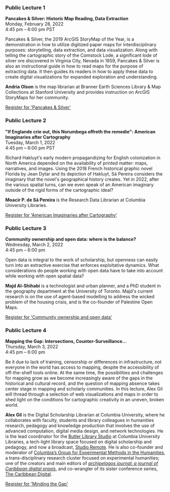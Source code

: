 ### Public Lecture 1    
**Pancakes & Silver: Historic Map Reading, Data Extraction**  
Monday, February 28, 2022  
4:45 pm – 6:00 pm PST  

Pancakes & Silver, the 2019 ArcGIS StoryMap of the Year, is a demonstration in how to utilize digitized paper maps for interdisciplinary purposes: storytelling, data extraction, and data visualization. Along with telling the cartographic story of the Comstock Lode, a significant lode of silver ore discovered in Virginia City, Nevada in 1859, Pancakes & Silver is also an instructional guide in how to read maps for the purpose of extracting data. It then guides its readers in how to apply these data to create digital visualizations for expanded exploration and understanding.  

**Andria Olson** is the map librarian at Branner Earth Sciences Library & Map Collections at Stanford University and provides instruction on ArcGIS StoryMaps for her community.  

[Register for 'Pancakes & Silver'](https://stanford.zoom.us/webinar/register/WN_bObnyi9qT5-THHyQPe6ysg)

### Public Lecture 2  
**"If Englande crie out, this Norumbega offreth the remedie": American Imaginaries after Cartography**  
Tuesday, March 1, 2022  
4:45 pm – 6:00 pm PST  

Richard Hakluyt's early modern propagandizing for English colonization in North America depended on the availability of printed matter: maps, narratives, and images. Using the 2018 French historical graphic novel Florida by Jean Dytar and its depiction of Hakluyt, Sá Pereira considers the imaginary that the novel's geographical history creates. Yet in 2022, after the various spatial turns, can we even speak of an American imaginary outside of the rigid forms of the cartographic ideal?

**Moacir P. de Sá Pereira** is the Research Data Librarian at Columbia University Libraries.  

[Register for 'American Imaginaries after Cartography'](https://stanford.zoom.us/webinar/register/WN_TwwthxHxS56zn1-I1t9EeQ)

### Public Lecture 3  
**Community ownership and open data: where is the balance?**  
Wednesday, March 2, 2022  
4:45 pm – 6:00 pm  

Open data is integral to the work of scholarship, but openness can easily turn into an extractive exercise that enforces exploitative dynamics. What considerations do people working with open data have to take into account while working with open spatial data?

**Majd Al-Shihabi** is a technologist and urban planner, and a PhD student in the geography department at the University of Toronto. Majd's current research is on the use of agent-based modelling to address the wicked problem of the housing crisis, and is the co-founder of Palestine Open Maps.

[Register for 'Community ownership and open data'](https://stanford.zoom.us/webinar/register/WN_oMXFRxJSSj-3GxJf-zfuKQ)

### Public Lecture 4  
**Mapping the Gap: Intersections, Counter-Surveillance...**  
Thursday, March 3, 2022  
4:45 pm – 6:00 pm  

Be it due to lack of training, censorship or differences in infrastructure, not everyone in the world has access to mapping, despite the accessibility of off-the-shelf tools online. At the same time, the possibilities and challenges for mapping grow as we become increasingly aware of the gaps in the historical and cultural record, and the question of mapping absence takes center stage in mapping and scholarly communities. In this lecture, Alex Gil will thread through a selection of web visualizations and maps in order to shed light on the conditions for cartographic creativity in an uneven, broken world.  

**Alex Gil** is the Digital Scholarship Librarian at Columbia University, where he collaborates with faculty, students and library colleagues in humanities research, pedagogy and knowledge production that involves the use of advanced computation, digital media design, and network technologies. He is the lead coordinator for the [Butler Library Studio](https://studio.cul.columbia.edu/) at Columbia University Libraries, a tech-light library space focused on digital scholarship and pedagogy, and now a broadcast, [Studio Remote](https://www.twitch.tv/culstudio). He is also co-founder and moderator of [Columbia’s Group for Experimental Methods in the Humanities](http://xpmethod.plaintext.in/), a trans-disciplinary research cluster focused on experimental humanities; one of the creators and main editors of [_archipelagos journal: a journal of Caribbean digital praxis_](http://archipelagosjournal.org/), and co-wrangler of its sister conference series, [The Caribbean Digital](http://caribbeandigitalnyc.net/).  

[Register for 'Minding the Gap'](https://stanford.zoom.us/webinar/register/WN_tbi6FSumSv2OHiwgv4rWSw)
